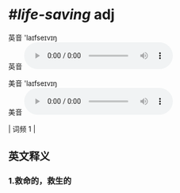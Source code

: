 # ***\#life-saving*** adj
英音 'laɪfseɪvɪŋ  
英音
<audio src="./media/life-saving1.aac" controls="controls"></audio>

美音 'laɪfseɪvɪŋ  
美音
<audio src="./media/life-saving2.aac" controls="controls"></audio>



| 词频 1 |  

英文释义
---
### 1.**救命的，救生的**  


